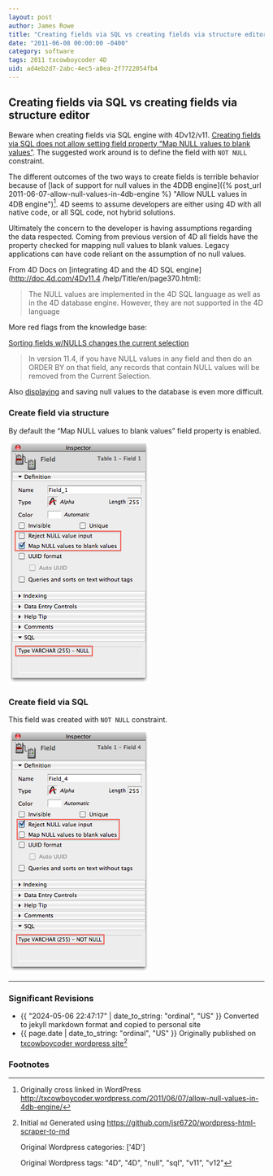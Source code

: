 ```yaml
---
layout: post
author: James Rowe
title: "Creating fields via SQL vs creating fields via structure editor"
date: "2011-06-08 00:00:00 -0400"
category: software
tags: 2011 txcowboycoder 4D
uid: ad4eb2d7-2abc-4ec5-a8ea-2f7722054fb4
---
```


## Creating fields via SQL vs creating fields via structure editor

Beware when creating fields via SQL engine with 4Dv12/v11. [Creating fields via SQL does not allow setting field property “Map NULL values to blank values”](http://kb.4d.com/search/assetid=76119). The suggested work around is to define the field with `NOT NULL` constraint.

The different outcomes of the two ways to create fields is terrible behavior because of [lack of support for null values in the 4DDB engine]({% post_url 2011-06-07-allow-null-values-in-4db-engine %} "Allow NULL values in 4DB engine")[^original-link]. 4D seems to assume developers are either using 4D with all native code, or all SQL code, not hybrid solutions.

Ultimately the concern to the developer is having assumptions regarding the data respected. Coming from previous version of 4D all fields have the property checked for mapping null values to blank values. Legacy applications can have code reliant on the assumption of no null values.

From 4D Docs on [integrating 4D and the 4D SQL engine](http://doc.4d.com/4Dv11.4 /help/Title/en/page370.html):

> The NULL values are implemented in the 4D SQL language as well as in the 4D database engine. However, they are not supported in the 4D language

More red flags from the knowledge base:

[Sorting fields w/NULLS changes the current selection](http://kb.4d.com/search/assetid=75835)

> In version 11.4, if you have NULL values in any field and then do an ORDER BY on that field, any records that contain NULL values will be removed from the Current Selection.

Also [displaying](http://kb.4d.com/search/assetid=76069) and saving null values to the database is even more difficult.

### Create field via structure

By default the “Map NULL values to blank values” field property is enabled.  

<img src="/assets/posts-images/4d-create_field_structure.png" alt="4D field creation dialog showing Map NULL values option" class=""/>

### Create field via SQL

This field was created with `NOT NULL` constraint.  

<img src="/assets/posts-images/4d-create_field_sql.png" alt="4D field properties for SQL-created field with NOT NULL constraint" class=""/>

---

### Significant Revisions

- {{ "2024-05-06 22:47:17" | date_to_string: "ordinal", "US" }} Converted to jekyll markdown format and copied to personal site
- {{ page.date | date_to_string: "ordinal", "US" }} Originally published on [txcowboycoder wordpress site](https://txcowboycoder.wordpress.com/2011/06/08/creating-fields-via-sql-vs-creating-fields-via-structure-editor/)[^draft]

### Footnotes

[^original-link]: Originally cross linked in WordPress <http://txcowboycoder.wordpress.com/2011/06/07/allow-null-values-in-4db-engine/>

[^draft]: Initial `md` Generated using <https://github.com/jsr6720/wordpress-html-scraper-to-md>

    Original Wordpress categories: ['4D']

    Original Wordpress tags: "4D", "4D", "null", "sql", "v11", "v12"
